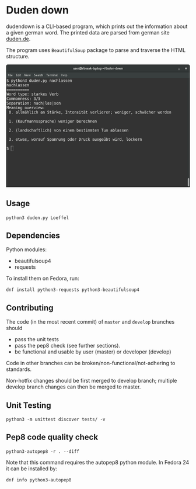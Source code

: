 Duden down
==========

dudendown is a CLI-based program, which prints out the information about a given german word. The printed data are parsed from german site [duden.de](duden.de).

The program uses `BeautifulSoup` package to parse and traverse the HTML structure.

![Screenshot](screenshot.png)

Usage
-----
	python3 duden.py Loeffel


Dependencies
------------
Python modules:
* beautifulsoup4
* requests

To install them on Fedora, run:
```
dnf install python3-requests python3-beautifulsoup4
```


Contributing
------------
The code (in the most recent commit) of `master` and `develop` branches should
* pass the unit tests
* pass the pep8 check (see further sections).
* be functional and usable by user (master) or developer (develop)

Code in other branches can be broken/non-functional/not-adhering to standards.

Non-hotfix changes should be first merged to develop branch; multiple develop branch changes can then be merged to master.


Unit Testing
------------
    python3 -m unittest discover tests/ -v


Pep8 code quality check
-----------------------
    python3-autopep8 -r . --diff

Note that this command requires the autopep8 python module. In Fedora 24 it can be installed by:

```
dnf info python3-autopep8
```
